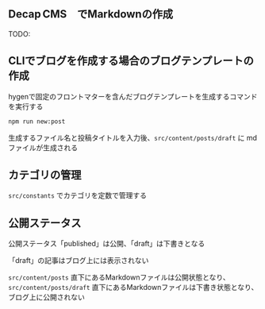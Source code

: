 ## Decap CMS　でMarkdownの作成

TODO: 

## CLIでブログを作成する場合のブログテンプレートの作成

hygenで固定のフロントマターを含んだブログテンプレートを生成するコマンドを実行する

```sh
npm run new:post
```

生成するファイル名と投稿タイトルを入力後、`src/content/posts/draft` に md ファイルが生成される

## カテゴリの管理

`src/constants` でカテゴリを定数で管理する

## 公開ステータス

公開ステータス「published」は公開、「draft」は下書きとなる

「draft」の記事はブログ上には表示されない

`src/content/posts` 直下にあるMarkdownファイルは公開状態となり、`src/content/posts/draft` 直下にあるMarkdownファイルは下書き状態となり、ブログ上に公開されない
